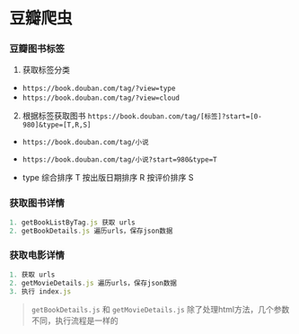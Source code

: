 # 豆瓣爬虫


### 豆瓣图书标签

1. 获取标签分类

- `https://book.douban.com/tag/?view=type`
- `https://book.douban.com/tag/?view=cloud`

2. 根据标签获取图书 `https://book.douban.com/tag/[标签]?start=[0-980]&type=[T,R,S]`

- `https://book.douban.com/tag/小说`
- `https://book.douban.com/tag/小说?start=980&type=T`

- type  综合排序 T   按出版日期排序 R   按评价排序 S


### 获取图书详情

```js
1. getBookListByTag.js 获取 urls
2. getBookDetails.js 遍历urls，保存json数据
```


### 获取电影详情

```js
1. 获取 urls
2. getMovieDetails.js 遍历urls，保存json数据
3. 执行 index.js
```


> `getBookDetails.js` 和 `getMovieDetails.js` 除了处理html方法，几个参数不同，执行流程是一样的

